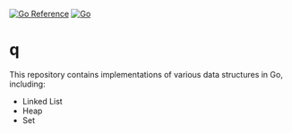 [![Go Reference](https://pkg.go.dev/badge/github.com/campbel/q.svg)](https://pkg.go.dev/github.com/campbel/q)
[![Go](https://github.com/campbel/q/actions/workflows/go.yml/badge.svg)](https://github.com/campbel/q/actions/workflows/go.yml)

# q

This repository contains implementations of various data structures in Go, including:

- Linked List
- Heap
- Set
